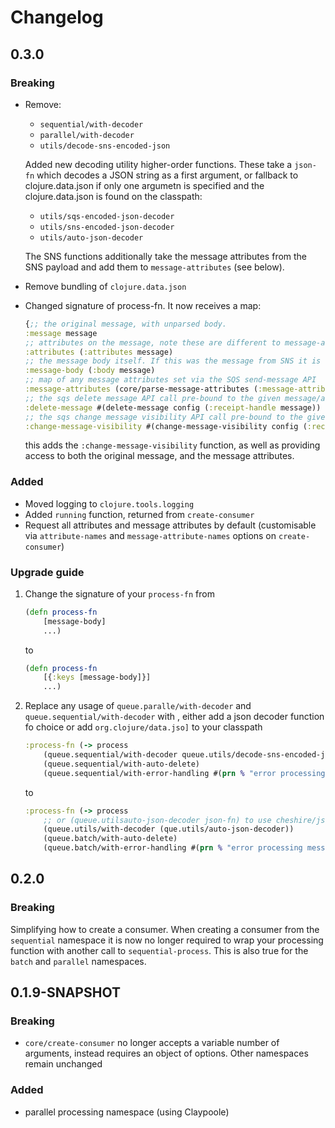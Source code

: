 # Changelog

## 0.3.0

### Breaking

-   Remove:

    -   `sequential/with-decoder`
    -   `parallel/with-decoder`
    -   `utils/decode-sns-encoded-json`

    Added new decoding utility higher-order functions. These take a `json-fn` which decodes a JSON string as a first argument, or fallback to clojure.data.json if only one argumetn is specified and the clojure.data.json is found on the classpath:

    -   `utils/sqs-encoded-json-decoder`
    -   `utils/sns-encoded-json-decoder`
    -   `utils/auto-json-decoder`

    The SNS functions additionally take the message attributes from the SNS payload and add them to `message-attributes` (see below).

-   Remove bundling of `clojure.data.json`
-   Changed signature of process-fn. It now receives a map:

    ```clojure
    {;; the original message, with unparsed body.
    :message message
    ;; attributes on the message, note these are different to message-attributes, e.g. ApproximateReceiveCount
    :attributes (:attributes message)
    ;; the message body itself. If this was the message from SNS it is wrapped in an SNS envelope unless RawMessageDelivery is set to true
    :message-body (:body message)
    ;; map of any message attributes set via the SQS send-message API
    :message-attributes (core/parse-message-attributes (:message-attributes message))
    ;; the sqs delete message API call pre-bound to the given message/aws config
    :delete-message #(delete-message config (:receipt-handle message))
    ;; the sqs change message visibility API call pre-bound to the given message/AWS config
    :change-message-visibility #(change-message-visibility config (:receipt-handle message) %)})
    ```

    this adds the `:change-message-visibility` function, as well as providing access to both the original message, and the message attributes.

### Added

-   Moved logging to `clojure.tools.logging`
-   Added `running` function, returned from `create-consumer`
-   Request all attributes and message attributes by default (customisable via `attribute-names` and `message-attribute-names` options on `create-consumer`)

### Upgrade guide

1. Change the signature of your `process-fn` from

    ```clojure
    (defn process-fn
        [message-body]
        ...)
    ```

    to

    ```clojure
    (defn process-fn
        [{:keys [message-body]}]
        ...)
    ```

2. Replace any usage of `queue.paralle/with-decoder` and `queue.sequential/with-decoder` with , either add a json decoder function fo choice or add `org.clojure/data.jso]` to your classpath

    ```clojure
    :process-fn (-> process
        (queue.sequential/with-decoder queue.utils/decode-sns-encoded-json)
        (queue.sequential/with-auto-delete)
        (queue.sequential/with-error-handling #(prn % "error processing messages")))
    ```

    to

    ```clojure
    :process-fn (-> process
        ;; or (queue.utilsauto-json-decoder json-fn) to use cheshire/jsonista another library
        (queue.utils/with-decoder (que.utils/auto-json-decoder))
        (queue.batch/with-auto-delete)
        (queue.batch/with-error-handling #(prn % "error processing messages")))
    ```

## 0.2.0

### Breaking

Simplifying how to create a consumer. When creating a consumer from the `sequential` namespace it is now no longer required to wrap your processing function with another call to `sequential-process`. This is also true for the `batch` and `parallel` namespaces.

## 0.1.9-SNAPSHOT

### Breaking

-   `core/create-consumer` no longer accepts a variable number of arguments, instead requires an object of options. Other namespaces remain unchanged

### Added

-   parallel processing namespace (using Claypoole)

```

```
